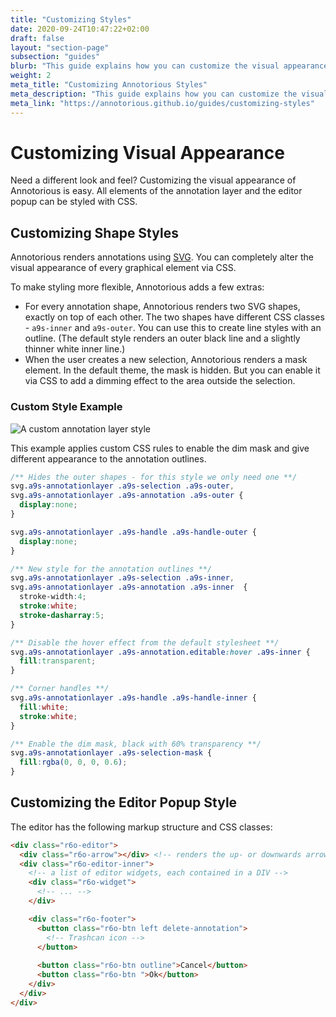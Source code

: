 ```yaml
---
title: "Customizing Styles"
date: 2020-09-24T10:47:22+02:00
draft: false
layout: "section-page"
subsection: "guides"
blurb: "This guide explains how you can customize the visual appearance of Annotorious with CSS."
weight: 2
meta_title: "Customizing Annotorious Styles"
meta_description: "This guide explains how you can customize the visual appearance of Annotorious with CSS."
meta_link: "https://annotorious.github.io/guides/customizing-styles"
---
```


# Customizing Visual Appearance

Need a different look and feel? Customizing the visual appearance of Annotorious is easy.
All elements of the annotation layer and the editor popup can be styled with CSS.

## Customizing Shape Styles

Annotorious renders annotations using [SVG](https://developer.mozilla.org/en-US/docs/Web/SVG). 
You can completely alter the visual appearance of every graphical element via CSS.

To make styling more flexible, Annotorious adds a few extras:

- For every annotation shape, Annotorious renders two SVG shapes, exactly on top of each other. The two shapes
  have different CSS classes - `a9s-inner` and `a9s-outer`. You can use this to create line styles with an outline.
  (The default style renders an outer black line and a slightly thinner white inner line.)
- When the user creates a new selection, Annotorious renders a mask element. In the default theme, the mask is 
  hidden. But you can enable it via CSS to add a dimming effect to the area outside the selection.

### Custom Style Example

![A custom annotation layer style](/images/guides/custom-annotationlayer-style.jpg)

This example applies custom CSS rules to enable the dim mask and give different appearance to the 
annotation outlines.

```css
/** Hides the outer shapes - for this style we only need one **/
svg.a9s-annotationlayer .a9s-selection .a9s-outer, 
svg.a9s-annotationlayer .a9s-annotation .a9s-outer {
  display:none;
}

svg.a9s-annotationlayer .a9s-handle .a9s-handle-outer {
  display:none;
}

/** New style for the annotation outlines **/
svg.a9s-annotationlayer .a9s-selection .a9s-inner,
svg.a9s-annotationlayer .a9s-annotation .a9s-inner  {
  stroke-width:4;
  stroke:white;
  stroke-dasharray:5;
}

/** Disable the hover effect from the default stylesheet **/
svg.a9s-annotationlayer .a9s-annotation.editable:hover .a9s-inner {
  fill:transparent;
}

/** Corner handles **/
svg.a9s-annotationlayer .a9s-handle .a9s-handle-inner {
  fill:white;
  stroke:white;
}

/** Enable the dim mask, black with 60% transparency **/
svg.a9s-annotationlayer .a9s-selection-mask {
  fill:rgba(0, 0, 0, 0.6);
}
```

## Customizing the Editor Popup Style

The editor has the following markup structure and CSS classes:

```html
<div class="r6o-editor">
  <div class="r6o-arrow"></div> <!-- renders the up- or downwards arrow -->
  <div class="r6o-editor-inner">
    <!-- a list of editor widgets, each contained in a DIV -->
    <div class="r6o-widget">
      <!-- ... -->
    </div>

    <div class="r6o-footer">
      <button class="r6o-btn left delete-annotation">
        <!-- Trashcan icon -->
      </button>
      
      <button class="r6o-btn outline">Cancel</button>
      <button class="r6o-btn ">Ok</button>
    </div>
  </div>
</div>
```
